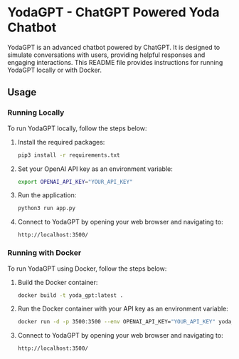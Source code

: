 # YodaGPT - ChatGPT Powered Yoda Chatbot

YodaGPT is an advanced chatbot powered by ChatGPT. It is designed to simulate conversations with users, providing helpful responses and engaging interactions. This README file provides instructions for running YodaGPT locally or with Docker.

## Usage

### Running Locally 

To run YodaGPT locally, follow the steps below:

1. Install the required packages:
   ```bash
   pip3 install -r requirements.txt
   ```

2. Set your OpenAI API key as an environment variable:
   ```bash
   export OPENAI_API_KEY="YOUR_API_KEY"
   ```

3. Run the application:
   ```bash
   python3 run app.py
   ```

4. Connect to YodaGPT by opening your web browser and navigating to:
   ```
   http://localhost:3500/
   ```

### Running with Docker

To run YodaGPT using Docker, follow the steps below:

1. Build the Docker container:
   ```bash
   docker build -t yoda_gpt:latest .
   ```

2. Run the Docker container with your API key as an environment variable:
   ```bash
   docker run -d -p 3500:3500 --env OPENAI_API_KEY="YOUR_API_KEY" yoda_gpt:latest
   ```

3. Connect to YodaGPT by opening your web browser and navigating to:
   ```
   http://localhost:3500/
   ```
